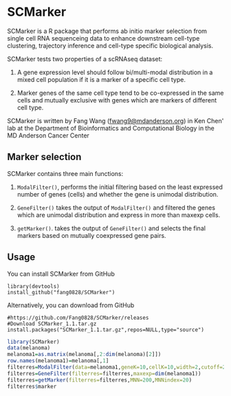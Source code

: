 # SCMarker

SCMarker is a R package that performs ab initio marker selection from single cell RNA sequenceing data to enhance downstream cell-type clustering, trajectory inference and cell-type specific biological analysis.

SCMarker tests two properties of a scRNAseq dataset:

1. A gene expression level should follow bi/multi-modal distribution in a mixed cell population if it is a marker of a specific cell type.

2. Marker genes of the same cell type tend to be co-expressed in the same cells and mutually exclusive with genes which are markers of different cell type.

SCMarker is written by Fang Wang (fwang9@mdanderson.org) in Ken Chen' lab at the Department of Bioinformatics and Computational Biology in the MD Anderson Cancer Center


Marker selection
---------------------
SCMarker contains three main functions:

1. `ModalFilter()`,
    performs the initial filtering based on the least expressed number of genes (cells) and whether the gene is unimodal distribution.

2. `GeneFilter()`
    takes the output of `ModalFilter()` and filtered the genes which are unimodal distribution and express in more than maxexp cells.

3. `getMarker()`.
    takes the output of `GeneFilter()` and selects the final markers based on mutually coexpressed gene pairs.



Usage
----------------------
You can install SCMarker from GitHub
```
library(devtools)
install_github("fang0828/SCMarker")
```
Alternatively, you can download from GitHub
```
#https://github.com/Fang0828/SCMarker/releases
#Download SCMarker_1.1.tar.gz
install.packages("SCMarker_1.1.tar.gz",repos=NULL,type="source")
```

```R
library(SCMarker)
data(melanoma)
melanoma1=as.matrix(melanoma[,2:dim(melanoma)[2]])
row.names(melanoma1)=melanoma[,1]
filterres=ModalFilter(data=melanoma1,geneK=10,cellK=10,width=2,cutoff=2)
filterres=GeneFilter(filterres=filterres,maxexp=dim(melanoma1))
filterres=getMarker(filterres=filterres,MNN=200,MNNindex=20)
filterres$marker
```
